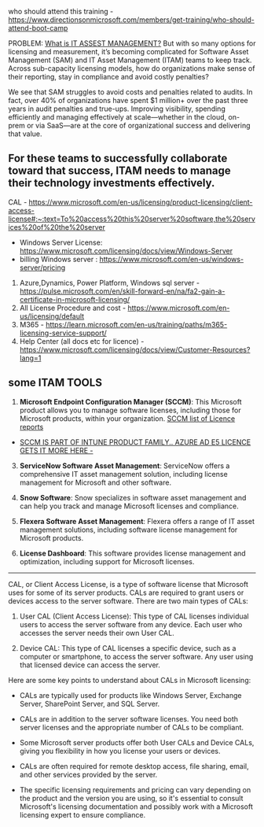 who should attend this training - https://www.directionsonmicrosoft.com/members/get-training/who-should-attend-boot-camp

PROBLEM: 
[What is IT ASSEST MANAGEMENT?](https://www.ibm.com/blog/it-asset-management/)
But with so many options for licensing and measurement, it’s becoming complicated for Software Asset Management (SAM) and IT Asset Management (ITAM) teams to keep track. Across sub-capacity licensing models, how do organizations make sense of their reporting, stay in compliance and avoid costly penalties?

We see that SAM struggles to avoid costs and penalties related to audits. In fact, over 40% of organizations have spent $1 million+ over the past three years in audit penalties and true-ups.  Improving visibility, spending efficiently and managing effectively at scale—whether in the cloud, on-prem or via SaaS—are at the core of organizational success and delivering that value.

For these teams to successfully collaborate toward that success, ITAM needs to manage their technology investments effectively.
---------------------
CAL - https://www.microsoft.com/en-us/licensing/product-licensing/client-access-license#:~:text=To%20access%20this%20server%20software,the%20services%20of%20the%20server

- Windows Server License: https://www.microsoft.com/licensing/docs/view/Windows-Server
- billing Windows server : https://www.microsoft.com/en-us/windows-server/pricing

1. Azure,Dynamics, Power Platform, Windows sql server - https://pulse.microsoft.com/en/skill-forward-en/na/fa2-gain-a-certificate-in-microsoft-licensing/
2. All License Procedure and cost - https://www.microsoft.com/en-us/licensing/default
3. M365 - https://learn.microsoft.com/en-us/training/paths/m365-licensing-service-support/
4. Help Center (all docs etc for licence) - https://www.microsoft.com/licensing/docs/view/Customer-Resources?lang=1

## some ITAM TOOLS 
1. **Microsoft Endpoint Configuration Manager (SCCM)**: This Microsoft product allows you to manage software licenses, including those for Microsoft products, within your organization.
[SCCM list of Licence reports](https://learn.microsoft.com/en-us/mem/configmgr/core/servers/manage/list-of-reports)

- [SCCM IS PART OF INTUNE PRODUCT FAMILY.. AZURE AD E5 LICENCE GETS IT MORE HERE - ](https://learn.microsoft.com/en-us/answers/questions/672050/license-for-microsoft-system-center-configuration)

3. **ServiceNow Software Asset Management**: ServiceNow offers a comprehensive IT asset management solution, including license management for Microsoft and other software.

4. **Snow Software**: Snow specializes in software asset management and can help you track and manage Microsoft licenses and compliance.

5. **Flexera Software Asset Management**: Flexera offers a range of IT asset management solutions, including software license management for Microsoft products.

6. **License Dashboard**: This software provides license management and optimization, including support for Microsoft licenses.
-----------
CAL, or Client Access License, is a type of software license that Microsoft uses for some of its server products. CALs are required to grant users or devices access to the server software. There are two main types of CALs:

1. User CAL (Client Access License): This type of CAL licenses individual users to access the server software from any device. Each user who accesses the server needs their own User CAL.

2. Device CAL: This type of CAL licenses a specific device, such as a computer or smartphone, to access the server software. Any user using that licensed device can access the server.

Here are some key points to understand about CALs in Microsoft licensing:

- CALs are typically used for products like Windows Server, Exchange Server, SharePoint Server, and SQL Server.

- CALs are in addition to the server software licenses. You need both server licenses and the appropriate number of CALs to be compliant.

- Some Microsoft server products offer both User CALs and Device CALs, giving you flexibility in how you license your users or devices.

- CALs are often required for remote desktop access, file sharing, email, and other services provided by the server.

- The specific licensing requirements and pricing can vary depending on the product and the version you are using, so it's essential to consult Microsoft's licensing documentation and possibly work with a Microsoft licensing expert to ensure compliance.
